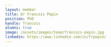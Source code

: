 ```yaml
---
layout: member
title: Dr Francois Pepin
position: PhD
handle: francois
alumni: true
image: /assets/images/team/francois-pepin.jpg
linkedin: https://www.linkedin.com/in/frpepin/
---
```

